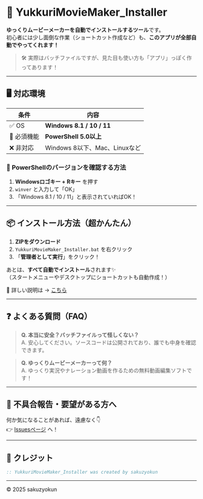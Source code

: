 # 🎥 YukkuriMovieMaker_Installer

**ゆっくりムービーメーカーを自動でインストールするツール**です。  
初心者には少し面倒な作業（ショートカット作成など）も、**このアプリが全部自動でやってくれます！**

> 🛠 実際はバッチファイルですが、見た目も使い方も「アプリ」っぽく作ってあります！

---

## 🖥 対応環境

| 条件         | 内容                         |
|--------------|------------------------------|
| ✅ OS        | **Windows 8.1 / 10 / 11**     |
| 🔧 必須機能  | **PowerShell 5.0以上**       |
| ❌ 非対応    | Windows 8以下、Mac、Linuxなど |

### 🧐 PowerShellのバージョンを確認する方法
1. **Windowsロゴキー + Rキー** を押す  
2. `winver` と入力して「OK」  
3. 「Windows 8.1 / 10 / 11」と表示されていればOK！

---

## 📦 インストール方法（超かんたん）

1. **ZIPをダウンロード**
2. `YukkuriMovieMaker_Installer.bat` を右クリック
3. 「**管理者として実行**」をクリック！

あとは、**すべて自動でインストール**されます✨  
（スタートメニューやデスクトップにショートカットも自動作成！）

📘 詳しい説明は → [こちら](https://sakuzyokun.github.io/YukkuriMovieMaker_Installer)

---

## ❓ よくある質問（FAQ）

> **Q. 本当に安全？バッチファイルって怪しくない？**  
A. 安心してください。ソースコードは公開されており、誰でも中身を確認できます。

> **Q. ゆっくりムービーメーカーって何？**  
A. ゆっくり実況やナレーション動画を作るための無料動画編集ソフトです！

---

## 🐞 不具合報告・要望がある方へ

何か気になることがあれば、遠慮なく👇  
👉 [Issuesページ](https://github.com/sakuzyokun/YukkuriMovieMaker_Installer/issues) へ！

---

## 📄 クレジット

```bat
:: YukkuriMovieMaker_Installer was created by sakuzyokun
```

---

© 2025 sakuzyokun
